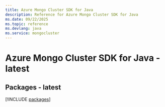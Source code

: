 ```yaml
---
title: Azure Mongo Cluster SDK for Java
description: Reference for Azure Mongo Cluster SDK for Java
ms.date: 09/22/2025
ms.topic: reference
ms.devlang: java
ms.service: mongocluster
---
```

# Azure Mongo Cluster SDK for Java - latest
## Packages - latest
[!INCLUDE [packages](mongo-cluster-index.md)]